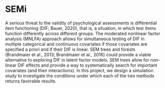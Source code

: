 # SEMi
A serious threat to the validity of psychological assessments is differential item functioning (DIF; Bauer, 2020), that is, a situation, in which test items function differently across different groups.
The moderated nonlinear factor analysis (MNLFA) approach allows for simultaneous testing of DIF in multiple categorical and continuous covariates if those covariates are specified a priori and if their DIF is linear.
SEM trees and forests (Brandmaier et al., 2013; Brandmaier et al., 2016) could provide a viable alternative to exploring DIF in latent factor models.
SEM trees allow for non-linear DIF effects and provide a way to systematically search for important covariates (and their interactions).
In this project, we design a simulation study to investigate the conditions under which each of the two methods returns favorable results.

